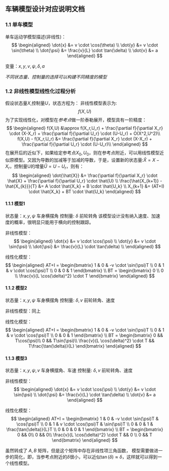 
## 车辆模型设计对应说明文档

### 1.1 单车模型 
单车运动学模型描述(非线性)：
$$
\begin{aligned}
\dot{x} &= v \cdot \cos(\theta) \\
\dot{y} &= v \cdot \sin(\theta) \\
\dot{\psi} &= \frac{v}{L} \cdot \tan(\delta) \\
\dot{v} &= a
\end{aligned}
$$

变量：$x,y,v,\psi,\delta,a$

*不同状态量、控制量的选择可以构建不同精度的模型*

### 1.2 非线性模型线性化过程分析

假设状态量$X$,控制量$U$，状态方程为：
非线性模型表示为:
$$
f(X,U)
$$
为了实现线性化，对模型在*参考点*做一阶泰勒展开，模型具有一阶精度：
$$
\begin{aligned}
f(X,U) &\approx f(X_r,U_r) + \frac{\partial f}{\partial X_r} \cdot (X-X_r) + \frac{\partial f}{\partial U_r} \cdot (U-U_r) + O(X^2,U^2)\\
f(X,U) - f(X_r,U_r) &= \frac{\partial f}{\partial X_r} \cdot (X-X_r) + \frac{\partial f}{\partial U_r} \cdot (U-U_r)\\
\end{aligned}
$$
在展开后的近似下，如果给定参考点$X_0,U_0$，则在参考点附近，可以用线性模型近似原模型。又因为导数的加减等于加减的导数，于是，设置新的状态量:$\hat{X} = X - X_r$，控制量U的增量$\hat{U} = U - U_r$，则有：
$$
\begin{aligned}
\dot{\hat{X}} &= \frac{\partial f}{\partial X_r} \cdot \hat{X} + \frac{\partial f}{\partial U_r} \cdot \hat{U} \\
\frac{\hat{X_{k+1}} - \hat{X_{k}}}{T} &= A \cdot \hat{X_k} + B \cdot \hat{U_k} \\
X_{k+1} &= (AT+I) \cdot \hat{X_k} + BT \cdot \hat{U_k}
\end{aligned}
$$


#### 1.1.1 模型1 
状态量：$x,y,\psi$  车身横摆角
控制量: $\delta$ 前轮转角
该模型设计没有纳入速度、加速度的概率，很明显只能用于横向的控制跟踪。

非线性模型：
$$
\begin{aligned}
\dot{x} &= v \cdot \cos(\psi) \\
\dot{y} &= v \cdot \sin(\psi) \\
\dot{\psi} &= \frac{v}{L} \cdot \tan(\delta) \\
\end{aligned}
$$

线性化模型：
$$
\begin{aligned}
AT+I = \begin{bmatrix}
1 & 0 & -v \cdot \sin(\psi)T \\
0 & 1 & v \cdot \cos(\psi)T \\
0 & 0 & 1
\end{bmatrix}  \\
BT = \begin{bmatrix}
0 \\
0 \\
\frac{v}{L \cos(\delta)^2} \cdot T
\end{bmatrix}  
\end{aligned}
$$

#### 1.1.2 模型2
状态量：$x,y,\psi$  车身横摆角
控制量: $\delta,v$ 前轮转角、速度

非线性模型：同上

线性化模型：
$$
\begin{aligned}
AT+I = \begin{bmatrix}
1 & 0 & -v \cdot \sin(\psi)T \\
0 & 1 & v \cdot \cos(\psi)T \\
0 & 0 & 1
\end{bmatrix}  \\
BT = \begin{bmatrix}
0 && T\cos(\psi)\\
0 && T\sin(\psi)\\
\frac{v}{L \cos(\delta)^2} \cdot T && T\frac{\tan(\delta)}{L}
\end{bmatrix}  
\end{aligned}
$$

#### 1.1.3 模型3

状态量：$x,y,\psi,v$  车身横摆角、车速
控制量: $\delta,v$ 前轮转角、速度

非线性模型：
$$
\begin{aligned}
\dot{x} &= v \cdot \cos(\psi) \\
\dot{y} &= v \cdot \sin(\psi) \\
\dot{\psi} &= \frac{v}{L} \cdot \tan(\delta) \\
\dot{v} &= a
\end{aligned}
$$

线性化模型：
$$
\begin{aligned}
AT+I = \begin{bmatrix}
1 & 0 & -v \cdot \sin(\psi)T & \cos(\psi)T \\
0 & 1 & v \cdot \cos(\psi)T & \sin(\psi)T \\
0 & 0 & 1 & \frac{\tan(\delta)}{L}T \\
0 & 0 & 0 & 1
\end{bmatrix}  \\
BT = \begin{bmatrix}
0 && 0\\
0 && 0\\
\frac{v}{L \cos(\delta)^2} \cdot T && 0 \\
0 && T
\end{bmatrix}
\end{aligned}
$$

虽然转成了 $A,B$ 矩阵，但是这个矩阵中存在非线性项三角函数，
模型需要做进一步的简化，即，当参考点附近的$\delta$很小，可以近似$\tan(\delta) \approx \delta$，这样就可以得到一个线性模型。